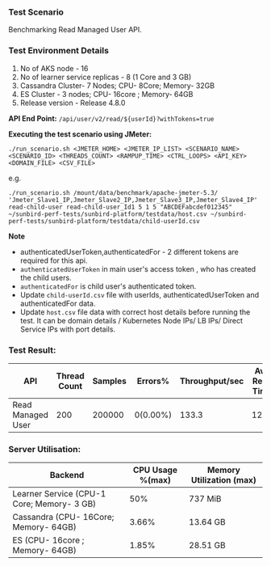 ### Test Scenario

Benchmarking Read Managed User API.


### Test Environment Details
1. No of AKS node - 16
2. No of learner service replicas - 8 (1 Core and 3 GB)
3. Cassandra Cluster- 7 Nodes; CPU- 8Core; Memory- 32GB
4. ES Cluster - 3 nodes; CPU- 16core ; Memory- 64GB
5. Release version - Release 4.8.0


**API End Point:** 
`/api/user/v2/read/${userId}?withTokens=true`


**Executing the test scenario using JMeter:**

```./run_scenario.sh <JMETER_HOME> <JMETER_IP_LIST> <SCENARIO_NAME> <SCENARIO_ID> <THREADS_COUNT> <RAMPUP_TIME> <CTRL_LOOPS> <API_KEY> <DOMAIN_FILE> <CSV_FILE>```

e.g.

```./run_scenario.sh /mount/data/benchmark/apache-jmeter-5.3/ 'Jmeter_Slave1_IP,Jmeter_Slave2_IP,Jmeter_Slave3_IP,Jmeter_Slave4_IP' read-child-user read-child-user_Id1 5 1 5 "ABCDEFabcdef012345" ~/sunbird-perf-tests/sunbird-platform/testdata/host.csv ~/sunbird-perf-tests/sunbird-platform/testdata/child-userId.csv```

**Note**
- authenticatedUserToken,authenticatedFor - 2 different tokens are required for this api.
- `authenticatedUserToken` in main user's access token , who has created the child users.
- `authenticatedFor`  is child user's authenticated token.
- Update `child-userId.csv` file with userIds, authenticatedUserToken and authenticatedFor data.
- Update `host.csv` file data with correct host details before running the test. It can be domain details / Kubernetes Node IPs/ LB IPs/ Direct Service IPs with port details.


### Test Result:

|API              |Thread Count|Samples |Errors%    |Throughput/sec|Avg Resp Time |95th pct |99th pct|
|-----------------|------------|--------|-----------| -------------|--------------|---------|--------|
|Read Managed User|200         |200000 |0(0.00%) | 133.3        | 1245           |  1492    |1904      |


### Server Utilisation:
| Backend          | CPU Usage %(max) | Memory Utilization (max) |
| ------------- | ------------- |------------- |
| Learner Service (CPU-1 Core; Memory- 3 GB)  |50% | 737 MiB |
| Cassandra (CPU- 16Core; Memory- 64GB)|3.66%    | 13.64 GB |
| ES (CPU- 16core ; Memory- 64GB)| 1.85%  | 28.51 GB |
